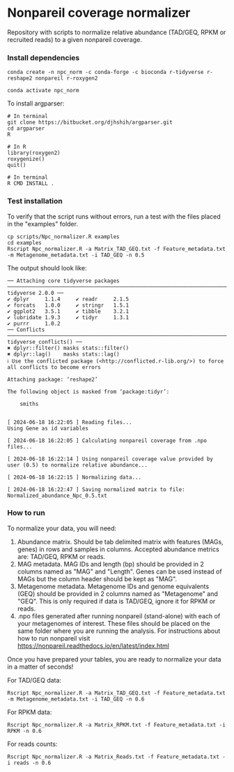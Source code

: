 # Nonpareil coverage normalizer
Repository with scripts to normalize relative abundance (TAD/GEQ, RPKM or recruited reads) to a given nonpareil coverage.

### Install dependencies
```
conda create -n npc_norm -c conda-forge -c bioconda r-tidyverse r-reshape2 nonpareil r-roxygen2
```
```
conda activate npc_norm
```

To install argparser:
```
# In terminal
git clone https://bitbucket.org/djhshih/argparser.git
cd argparser
R
```
```
# In R
library(roxygen2)
roxygenize()
quit()
```
```
# In terminal
R CMD INSTALL .
```

### Test installation
To verify that the script runs without errors, run a test with the files placed in the "examples" folder.

```
cp scripts/Npc_normalizer.R examples
cd examples
Rscript Npc_normalizer.R -a Matrix_TAD_GEQ.txt -f Feature_metadata.txt -m Metagenome_metadata.txt -i TAD_GEQ -n 0.5 
```

The output should look like:

```
── Attaching core tidyverse packages ───────────────────────────────────────────────────────────────────────────────────────────────────────────────────────── tidyverse 2.0.0 ──
✔ dplyr     1.1.4     ✔ readr     2.1.5
✔ forcats   1.0.0     ✔ stringr   1.5.1
✔ ggplot2   3.5.1     ✔ tibble    3.2.1
✔ lubridate 1.9.3     ✔ tidyr     1.3.1
✔ purrr     1.0.2
── Conflicts ─────────────────────────────────────────────────────────────────────────────────────────────────────────────────────────────────────────── tidyverse_conflicts() ──
✖ dplyr::filter() masks stats::filter()
✖ dplyr::lag()    masks stats::lag()
ℹ Use the conflicted package (<http://conflicted.r-lib.org/>) to force all conflicts to become errors

Attaching package: ‘reshape2’

The following object is masked from ‘package:tidyr’:

    smiths


[ 2024-06-18 16:22:05 ] Reading files...
Using Gene as id variables

[ 2024-06-18 16:22:05 ] Calculating nonpareil coverage from .npo files...

[ 2024-06-18 16:22:14 ] Using nonpareil coverage value provided by user (0.5) to normalize relative abundance...

[ 2024-06-18 16:22:15 ] Normalizing data...

[ 2024-06-18 16:22:47 ] Saving normalized matrix to file: Normalized_abundance_Npc_0.5.txt
```

### How to run
To normalize your data, you will need:

1. Abundance matrix. Should be tab delimited matrix with features (MAGs, genes) in rows and samples in columns. Accepted abundance metrics are: TAD/GEQ, RPKM or reads.
2. MAG metadata. MAG IDs and length (bp) should be provided in 2 columns named as "MAG" and "Length". Genes can be used instead of MAGs but the column header should be kept as "MAG".
3. Metagenome metadata. Metagenome IDs and genome equivalents (GEQ) should be provided in 2 columns named as "Metagenome" and "GEQ". This is only required if data is TAD/GEQ, ignore it for RPKM or reads.
4. .npo files generated after running nonpareil (stand-alone) with each of your metagenomes of interest. These files should be placed on the same folder where you are running the analysis. For instructions about how to run nonpareil visit https://nonpareil.readthedocs.io/en/latest/index.html



Once you have prepared your tables, you are ready to normalize your data in a matter of seconds!


For TAD/GEQ data:
```
Rscript Npc_normalizer.R -a Matrix_TAD_GEQ.txt -f Feature_metadata.txt -m Metagenome_metadata.txt -i TAD_GEQ -n 0.6 
```

For RPKM data:
```
Rscript Npc_normalizer.R -a Matrix_RPKM.txt -f Feature_metadata.txt -i RPKM -n 0.6
```

For reads counts:
```
Rscript Npc_normalizer.R -a Matrix_Reads.txt -f Feature_metadata.txt -i reads -n 0.6
```
